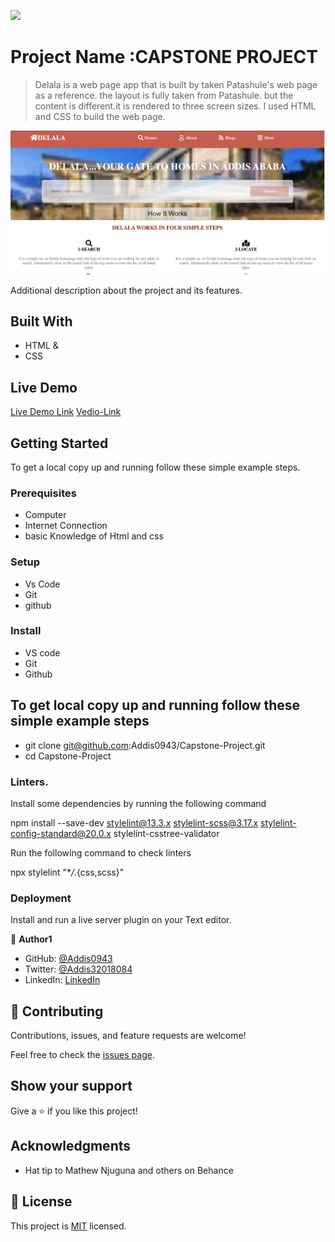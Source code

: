 ![](https://img.shields.io/badge/Microverse-blueviolet)

# Project Name :CAPSTONE PROJECT

> Delala is a web page app that is built by taken Patashule's web page as a reference. the layout is fully taken from Patashule. but the content is different.it is rendered to three screen sizes. I used HTML and CSS to build the web page.

![screenshot](./Assets/delala1.png)

Additional description about the project and its features.

## Built With

- HTML &
- CSS

## Live Demo

[Live Demo Link](https://addis0943.github.io/Capstone-Project/)
[Vedio-Link](https://www.loom.com/share/34ba09836de349dd871da004903a9851)

## Getting Started

To get a local copy up and running follow these simple example steps.

### Prerequisites

- Computer
- Internet Connection
- basic Knowledge of Html and css

### Setup

- Vs Code
- Git
- github

### Install

- VS code
- Git
- Github

## To get local copy up and running follow these simple example steps

- git clone git@github.com:Addis0943/Capstone-Project.git
- cd Capstone-Project

### Linters.

Install some dependencies by running the following command

npm install --save-dev stylelint@13.3.x stylelint-scss@3.17.x stylelint-config-standard@20.0.x stylelint-csstree-validator

Run the following command to check linters

npx stylelint "\*_/_.{css,scss}"

### Deployment

Install and run a live server plugin on your Text editor.

👤 **Author1**

- GitHub: [@Addis0943](https://github.com/Addis0943)
- Twitter: [@Addis32018084](https://twitter.com/Addis32018084)
- LinkedIn: [LinkedIn](https://www.linkedin.com/in/addis-belete-134b98191/)

## 🤝 Contributing

Contributions, issues, and feature requests are welcome!

Feel free to check the [issues page](https://github.com/Addis0943/Capstone-Project/issues/3/).

## Show your support

Give a ⭐️ if you like this project!

## Acknowledgments

- Hat tip to Mathew Njuguna and others on Behance

## 📝 License

This project is [MIT](./LICENSE) licensed.

